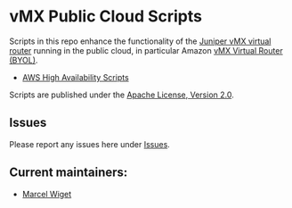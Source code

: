 # vMX Public Cloud Scripts

Scripts in this repo enhance the functionality of the [Juniper vMX virtual router](https://www.juniper.net/uk/en/products-services/routing/mx-series/vmx/) running in the public cloud, in particular Amazon [vMX Virtual Router (BYOL)](https://aws.amazon.com/marketplace/pp/B01LXLJMG7/).

- [AWS High Availability Scripts](aws)

Scripts are published under the [Apache License, Version 2.0](LICENSE).

## Issues

Please report any issues here under [Issues](https://github.com/Juniper/OpenJNPR_vMX_Scripts/issues).

## Current maintainers:

- [Marcel Wiget](https://github.com/mwiget)


